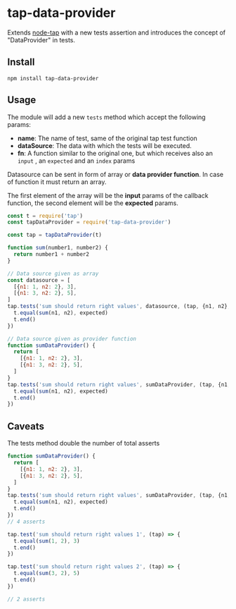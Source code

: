 # tap-data-provider

Extends [node-tap](https://node-tap.org/) with a new tests assertion and introduces the concept of "DataProvider" in tests.

## Install

```shell
npm install tap-data-provider
```

## Usage
The module will add a new ```tests``` method which accept the following params:
- **name**: The name of test, same of the original tap test function
- **dataSource**: The data with which the tests will be executed. 
- **fn**: A function similar to the original one, but which receives also an ```input``` , an ```expected``` and an ```index``` params

Datasource can be sent in form of array or **data provider function**. In case of function it must return an array. 

The first element of the array will be the **input** params of the callback function, the second element will be 
the **expected** params.

```javascript
const t = require('tap')
const tapDataProvider = require('tap-data-provider')

const tap = tapDataProvider(t)

function sum(number1, number2) {
  return number1 + number2
}

// Data source given as array
const datasource = [
  [{n1: 1, n2: 2}, 3],
  [{n1: 3, n2: 2}, 5],
]
tap.tests('sum should return right values', datasource, (tap, {n1, n2}, expected) => {
  t.equal(sum(n1, n2), expected)
  t.end()
})

// Data source given as provider function
function sumDataProvider() {
  return [
    [{n1: 1, n2: 2}, 3],
    [{n1: 3, n2: 2}, 5],
  ]
}
tap.tests('sum should return right values', sumDataProvider, (tap, {n1, n2}, expected) => {
  t.equal(sum(n1, n2), expected)
  t.end()
})
```

## Caveats
The tests method double the number of total asserts 

```javascript
function sumDataProvider() {
  return [
    [{n1: 1, n2: 2}, 3],
    [{n1: 3, n2: 2}, 5],
  ]
}
tap.tests('sum should return right values', sumDataProvider, (tap, {n1, n2}, expected) => {
  t.equal(sum(n1, n2), expected)
  t.end()
})
// 4 asserts
```

```javascript
tap.test('sum should return right values 1', (tap) => {
  t.equal(sum(1, 2), 3)
  t.end()
})

tap.test('sum should return right values 2', (tap) => {
  t.equal(sum(3, 2), 5)
  t.end()
})

// 2 asserts
```
